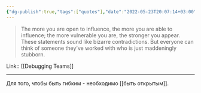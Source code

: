 ```yaml
---
{"dg-publish":true,"tags":["quotes"],"date":"2022-05-23T20:07:14+03:00","modified_at":"2022-06-01T19:04:03+03:00","title":"Openness for ability to influence","permalink":"/quotes/202205232007/","dgHomeLink":false,"dgPassFrontmatter":true}
---
```



> The more you are open to influence, the more you are able to influence; the more vulnerable you are, the stronger you appear. These statements sound like bizarre contradictions. But everyone can think of someone they’ve worked with who is just maddeningly stubborn.

Link:: [[Debugging Teams]]

---

Для того, чтобы быть гибким - необходимо [[быть открытым]].
